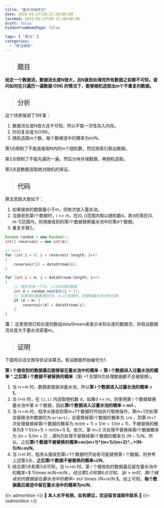 ```yaml
---
title: "蓄水池抽样法"
date: 2022-01-17T20:17:20+08:00
lastmod: 2022-01-17T20:17:20+08:00
draft: false
hiddenFromHomePage: false

tags: [ "算法" ]
categories: 
  - "算法模版"
---
```


> ## 题目

**给定一个数据流，数据流长度N很大，且N直到处理完所有数据之前都不可知，请问如何在只遍历一遍数据 O(N) 的情况下，能够随机选取出m个不重复的数据。**

> ## 分析

这个场景强调了3件事：

1. 数据流长度N很大且不可知，所以不能一次性存入内存。
2. 时间复杂度为O(N)。
3. 随机选取m个数，每个数被选中的概率为m/N。

第1点限制了不能直接取N内的m个随机数，然后按索引取出数据。

第2点限制了不能先遍历一遍，然后分块存储数据，再随机选取。

第3点是数据选取绝对随机的保证。


> ## 代码

算法思路大致如下：

1. 如果接收的数据量小于m，则依次放入蓄水池。
2. 当接收到第i个数据时，i >= m，在[0, i]范围内取以随机数d，若d的落在[0, m-1]范围内，则用接收到的第i个数据替换蓄水池中的第d个数据。
3. 重复步骤2。

```java
Random random = new Random();
int[] reservoir = new int[m];

// init
for (int i = 0; i < reservoir.length; i++)
{
    reservoir[i] = dataStream[i];
}

for (int i = m; i < dataStream.length; i++)
{
    // 随机获得一个[0, i]内的随机整数
    int d = random.nextInt(i + 1);
    // 如果随机整数落在[0, m-1]范围内，则替换蓄水池中的元素
    if (d < m) {
        reservoir[d] = dataStream[i];
    }
}
```

**注：** 这里使用已知长度的数组dataStream来表示未知长度的数据流，并假设数据流长度大于蓄水池容量m。



> ## 证明

下面用白话文推导验证该算法。假设数据开始编号为1.

**第 i 个接收到的数据最后能够留在蓄水池中的概率** = **第 i 个数据进入过蓄水池的概率** * **之后第 i 个数据不被替换的概率**（第i +1 到第N次处理数据都不会被替换）。

1. 当 i<=m 时，数据直接放进蓄水池，所以**第 i 个数据进入过蓄水池的概率 = 1**。
2. 当 i>m 时，在 `[1,i]` 内选取随机数 d，如果d <= m，则使用第 i 个数据替换蓄水池中第 d 个数据，因此**第i个数据进入过蓄水池的概率 = m/i** 。
3. 当 i<=m 时，程序从接收到第m+1个数据时开始执行替换操作，第m+1次处理会替换池中数据的为 `m/(m+1)`，会替换掉第i个数据的概率为 `1/m` ，则第 m+1 次处理替换掉第i个数据的概率为 $m/(m+1) \times 1/m = 1/(m+1)$，不被替换的概率为$ 1-1/(m+1) = m/(m+1) $。依次，第 m+2 次处理不替换掉第i个数据概率为 $(m+1)/(m+2)$ ...第N次处理不替换掉第i个数据的概率为 $(N-1)/N$。所以，之后**第i个数据不被替换的概率=m/(m+1)\*(m+1)/(m+2)\*...\*(N-1)/N=m/N**。
4. 当 i>m 时，程序从接收到第i+1个数据时开始有可能替换第 i 个数据。则参考上述第3点，**之后第i个数据不被替换的概率=i/N**。
5. 结合第1点和第3点可知，当 i<=m 时，第 i 个接收到的数据最后留在蓄水池中的概率=$ 1\times m/N=m/N $。结合第2点和第4点可知，当 i>m 时，第 i 个接收到的数据留在蓄水池中的概率=$ m/i \times i/N=m/N $。综上可知，**每个数据最后被选中留在蓄水池中的概率为m/N**。


{{< admonition >}}
**👻 本人水平有限，如有建议，欢迎留言或邮件联系 👻** 
{{< /admonition >}}

<script type="text/x-mathjax-config">
    MathJax.Hub.Config({
      tex2jax: {
        inlineMath: [['$','$'], ['\\(','\\)']],
        processEscapes: true
      }
    });
</script>

<script src='https://cdn.jsdelivr.net/npm/mathjax@2.7.4/MathJax.js?config=TeX-AMS-MML_HTMLorMML' async></script>